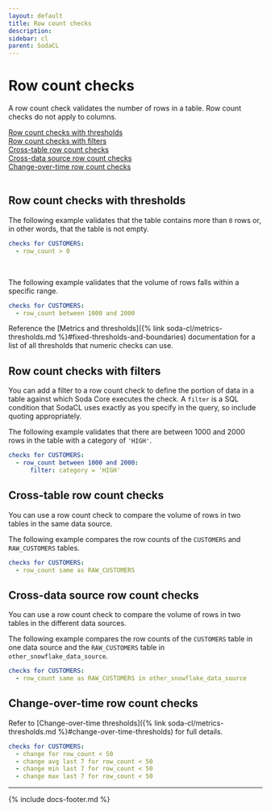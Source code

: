 ```yaml
---
layout: default
title: Row count checks
description: 
sidebar: cl
parent: SodaCL
---
```


# Row count checks

A row count check validates the number of rows in a table. Row count checks do not apply to columns.

[Row count checks with thresholds](#row-count-checks-with-thresholds)<br />
[Row count checks with filters](#row-count-checks-with-filters)<br />
[Cross-table row count checks](#cross-table-row-count-checks)<br />
[Cross-data source row count checks](#cross-data-source-row-count-checks)<br />
[Change-over-time row count checks](#change-over-time-row-count-checks)<br />
<br />


## Row count checks with thresholds

The following example validates that the table contains more than `0` rows or, in other words, that the table is not empty.
```yaml
checks for CUSTOMERS:
  - row_count > 0
```

<br />

The following example validates that the volume of rows falls within a specific range.
```yaml
checks for CUSTOMERS:
  - row_count between 1000 and 2000
```

Reference the [Metrics and thresholds]({% link soda-cl/metrics-thresholds.md %}#fixed-thresholds-and-boundaries) documentation for a list of all thresholds that numeric checks can use.

## Row count checks with filters

You can add a filter to a row count check to define the portion of data in a table against which Soda Core executes the check. A `filter` is a SQL condition that SodaCL uses exactly as you specify in the query, so include quoting appropriately.

The following example validates that there are between 1000 and 2000 rows in the table with a category of `'HIGH'`. 
```yaml
checks for CUSTOMERS:
  - row_count between 1000 and 2000:
      filter: category = 'HIGH'
```


## Cross-table row count checks

You can use a row count check to compare the volume of rows in two tables in the same data source. 

The following example compares the row counts of the `CUSTOMERS` and `RAW_CUSTOMERS` tables.
```yaml
checks for CUSTOMERS:
  - row_count same as RAW_CUSTOMERS
```

## Cross-data source row count checks

You can use a row count check to compare the volume of rows in two tables in the different data sources. 

The following example compares the row counts of the `CUSTOMERS` table in one data source and the `RAW_CUSTOMERS` table in `other_snowflake_data_source`.

```yaml
checks for CUSTOMERS:
  - row_count same as RAW_CUSTOMERS in other_snowflake_data_source
```

<!--
## Cross table row count checks with filters

(Coming soon)

TODO Consider if we should push it to the user to define the right variables and avoid clashes between the variable names when comparing?

Check if the row count of a table is the same as another table in the same data source
```yaml
checks for CUSTOMERS [daily_date]:
  - row_count same as RAW_CUSTOMERS [daily_timestamp]
```

where in the same or another file:

```yaml
filter CUSTOMERS [daily_date]:
  where: date = DATE '${date}'

filter RAW_CUSTOMERS [daily_timestamp]:
  where: TIMESTAMP '${ts_start}' <= "ts" AND "ts" < TIMESTAMP '${ts_end}'
```

Row count comparison with table filter also works cross data source.

Learn more on [table filters](./table-filters.md)
-->

## Change-over-time row count checks

Refer to [Change-over-time thresholds]({% link soda-cl/metrics-thresholds.md %}#change-over-time-thresholds) for full details.

```yaml
checks for CUSTOMERS:
  - change for row_count < 50
  - change avg last 7 for row_count < 50
  - change min last 7 for row_count < 50
  - change max last 7 for row_count < 50
```

---
{% include docs-footer.md %}
